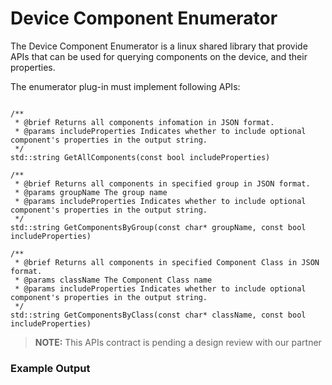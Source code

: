 # Device Component Enumerator 

The Device Component Enumerator is a linux shared library that provide APIs that can be used for querying components on the device, and their properties.  

The enumerator plug-in must implement following APIs:
```

/**
 * @brief Returns all components infomation in JSON format.
 * @params includeProperties Indicates whether to include optional component's properties in the output string.
 */
std::string GetAllComponents(const bool includeProperties) 

/**
 * @brief Returns all components in specified group in JSON format.
 * @params groupName The group name 
 * @params includeProperties Indicates whether to include optional component's properties in the output string.
 */
std::string GetComponentsByGroup(const char* groupName, const bool includeProperties) 

/**
 * @brief Returns all components in specified Component Class in JSON format.
 * @params className The Component Class name 
 * @params includeProperties Indicates whether to include optional component's properties in the output string.
 */
std::string GetComponentsByClass(const char* className, const bool includeProperties) 

```

> **NOTE:** This APIs contract is pending a design review with our partner

### Example Output
```
```